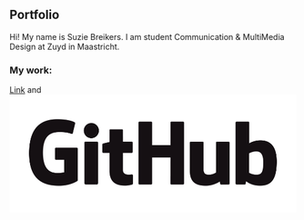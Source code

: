 ## Portfolio

Hi! My name is Suzie Breikers. I am student Communication & MultiMedia Design at Zuyd in Maastricht.  

### My work:




[Link](url) and ![Image](GitHub_Logo.png)
